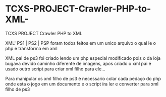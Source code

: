 # TCXS-PROJECT-Crawler-PHP-to-XML-
TCXS PROJECT Crawler PHP to XML 


XML' PS1 | PS2 | PSP foram todos feitos em um unico arquivo o qual le o php e transforma em xml

XML pai de ps3 foi criado lendo um php especial modificado pois o da loja bugava devido caminho diferente de imagens, apos criado o xml pai é usado outro script para criar xml filho para ele...

Para manipular os xml filho de ps3 é necessario colar cada pedaço do php onde esta o jogo em um documento e o script ira ler e converter para xml filho de ps3
